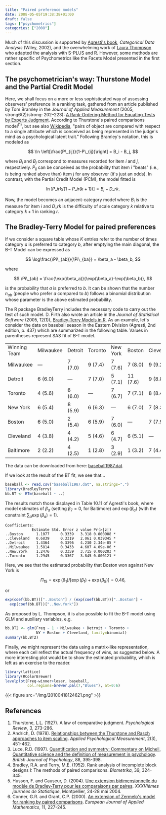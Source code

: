 ```yaml
---
title: "Paired preference models"
date: 2008-05-05T19:38:38+01:00
draft: false
tags: ["psychometrics"]
categories: ["2008"]
---
```


Much of this discussion is supported by [Agresti's book][book], *Categorical Data Analysis* (Wiley, 2002), and the overwhelming work of [Laura Thompson][Laura Thompson] who adapted the analysis with S-PLUS and R. However, some methods are rather specific of Psychometrics like the Facets Model presented in the first section.

## The psychometrician's way: Thurstone Model and the Partial Credit Model

Here, we shall focus on a more or less sophisticated way of assessing observers' preference in a ranking task, gathered from an article published by Tom Bramley in the *Journal of Applied Measurement* (2005, strong6(2)/strong: 202–223): [A Rank-Ordering Method for Equating Tests by Experts Judgment][A Rank-Ordering Method for Equating Tests by Experts Judgment]. According to Thurstone's paired comparisons model<sup>(1)</sup>, but see also [Wikipedia][Wikipedia], "pairs of object are compared with respect to a single attribute which is conceived as being represented in the judge's mind as a psychological latent trait." Following Bramley's notation, this is modeled as

$$ \ln \left[\frac{P\_{ij}}{1-P\_{ij}}\right] = B_i - B_j, $$

where $B_i$ and $B_j$ correspond to measures recorded for item $i$ and $j$, respectively. $P_{ij}$ can be conceived as the probability that item $i$ "beats" (i.e., is being ranked above than) item $j$ for any observer (it's just an odds). In contrast, with the Partial Credit Model (PCM), the model fitted is

$$ \ln\left[P\_{irk}/(1-P\_{ir(k+1)})\right] = B_i - D\_{rk}. $$

Now, the model becomes an adjacent-category model where $B_i$ is the measure for item $i$ and $D\_{rk}$ is the difficulty of scale category $k$ relative to category $k+1$ in ranking $r$.

## The Bradley-Terry Model for paired preferences

If we consider a square table whose $K$ entries refer to the number of times category $a$ is preferred to category $b$, after emptying the main diagonal, the B-T Model can be expressed as

$$ \log\frac{\Pi\_{ab}}{\Pi\_{ba}} = \beta_a - \beta_b, $$

where

$$ \Pi\_{ab} = \frac{\exp(\beta_a)}{\exp(\beta_a)-\exp(\beta_b)}, $$

is the probability that $a$ is preferred to $b$. It can be shown that the number $n_{ab}$ (people who prefer $a$ compared to $b$) follows a binomial distribution whose parameter is the above estimated probability.

The R package BradleyTerry includes the necessary code to carry out the test of such model. D. Firth also wrote an article in the *Journal of Statistical Software* (2005, 12(1)), [Bradley-Terry Models in R][Bradley-Terry Models in R]. As an example, let's consider the data on baseball season in the Eastern Division (Agresti, 2nd edition, p. 437) which are summarized in the following table. Values in parentheses represent SAS fit of B-T model.

<table border="0">
<tbody>
<tr>
<td>Winning Team</td>
<td>Milwaukee</td>
<td>Detroit</td>
<td>Toronto</td>
<td>New York</td>
<td>Boston</td>
<td>Cleveland</td>
<td>Baltimore</td>
</tr>
<tr>
<td>Milwaukee</td>
<td>—</td>
<td>7 (7.0)</td>
<td>9 (7.4)</td>
<td>7 (7.6)</td>
<td>7 (8.0)</td>
<td>9 (9.2)</td>
<td>11 (10.8)</td>
</tr>
<tr>
<td>Detroit</td>
<td>6 (6.0)</td>
<td>—</td>
<td>7 (7.0)</td>
<td>5 (7.1)</td>
<td>11 (7.6)</td>
<td>9 (8.8)</td>
<td>9 (10.5)</td>
</tr>
<tr>
<td>Toronto</td>
<td>4 (5.6)</td>
<td>6 (6.0)</td>
<td>—</td>
<td>7 (6.7)</td>
<td>7 (7.1)</td>
<td>8 (8.4)</td>
<td>12 (10.2)</td>
</tr>
<tr>
<td>New York</td>
<td>6 (5.4)</td>
<td>8 (5.9)</td>
<td>6 (6.3)</td>
<td>—</td>
<td>6 (7.0)</td>
<td>7 (8.3)</td>
<td>10 (10.1)</td>
</tr>
<tr>
<td>Boston</td>
<td>6 (5.0)</td>
<td>2 (5.4)</td>
<td>6 (5.9)</td>
<td>7 (6.0)</td>
<td>—</td>
<td>7 (7.9)</td>
<td>12 (9.8)</td>
</tr>
<tr>
<td>Cleveland</td>
<td>4 (3.8)</td>
<td>4 (4.2)</td>
<td>5 (4.6)</td>
<td>6 (4.7)</td>
<td>6 (5.1)</td>
<td>—</td>
<td>6 (8.6)</td>
</tr>
<tr>
<td>Baltimore</td>
<td>2 (2.2)</td>
<td>4 (2.5)</td>
<td>1 (2.8)</td>
<td>3 (2.9)</td>
<td>1 (3.2)</td>
<td>7 (4.4)</td>
<td>—</td>
</tr>
</tbody>
</table>

The data can be downloaded from here: <i class="fa fa-file-code-o fa-1x"></i> [baseball1987.dat][baseball1987.dat].

If we look at the result of the BT fit, we see that...

```r
baseball <- read.csv("baseball1987.dat", na.strings=".")
library(BradleyTerry)
bb.BT <- BTm(baseball ~ ..)
```

The results match those displayed in Table 10.11 of Agresti's book, where model estimates of $\beta_a$ (setting $\beta_7 = 0$, for Baltimore) and $\exp(\beta_a)$ (with the constraint $\sum_a \exp(\beta_a) = 1$).

```
Coefficients:
            Estimate Std. Error z value Pr(>|z|)    
..Boston      1.1077     0.3339   3.318 0.000908 *
..Cleveland   0.6839     0.3319   2.061 0.039345 *  
..Detroit     1.4364     0.3396   4.230 2.34e-05 *
..Milwaukee   1.5814     0.3433   4.607 4.09e-06 *
..New.York    1.2476     0.3359   3.715 0.000203 *
..Toronto     1.2945     0.3367   3.845 0.000121 *
```

Here, we see that the estimated probability that Boston won against New York is

$$ \Pi_{15}=\exp(\beta_1)/\big[\exp(\beta_1)+\exp(\beta_5)\big]=0.46, $$

or

```r
exp(coef(bb.BT))["..Boston"] / (exp(coef(bb.BT))["..Boston"] + 
  exp(coef(bb.BT))["..New.York"])
```

As proposed by L. Thompson, it is also possible to fit the B-T model using GLM and auxiliary variables, e.g.

```r
bb.BT2 <- glm(Freq ~ 1 + Milwaukee + Detroit + Toronto +
              NY + Boston + Cleveland, family=binomial)
summary(bb.BT2)
```

Finally, we might represent the data using a matrix-like representation, where
each cell reflect the actual frequency of wins, as suggested below. A more interesting plot would be to show the estimated probability, which is left as an exercise to the reader.

```r
library(lattice)
library(RColorBrewer)
levelplot(Freq~winner+loser, baseball,
          col.regions=brewer.pal(7,"Blues"), at=0:6)
```

{{< figure src="/img/20100418124621.png" >}}


## References

1. Thurstone, L.L. (1927). A law of comparative judgment. *Psychological Review*, 3, 273-286.
2. Andrich, D. (1978). <a href="http://apm.sagepub.com/cgi/reprint/2/3/451">Relationships between the Thurstone and Rasch approaches to item scaling</a>. *Applied Psychological Measurement*, 2(3), 451-462.
3. Luce, R.D. (1997). <i class="fa fa-file-pdf-o fa-1x"></i> <a href="http://www.imbs.uci.edu/personnel/luce/1997/Luce_BritishJofPsych_1997.pdf">Quantification and symmetry: Commentary on Michell, Quantitative science and the definition of measurement in psychology</a>. *British Journal of Psychology*, 88, 395-398.
4. Bradley, R.A. and Terry, M.E. (1952). Rank analysis of incomplete block designs I: The methods of paired comparisons. *Biometrika*, 39, 324-345.
5. Husson, F. and Causeur, D. (2004). <i class="fa fa-file-pdf-o fa-1x"></i> <a href="http://www.agro-montpellier.fr/sfds/CD/textes/husson1.pdf">Une extension bidimensionnelle du modèle de Bradley-Terry pour les comparaisons par paires</a>. *XXXVièmes journées de Statistique*, Montpellier, 24-28 mai 2004.
6. Conner, G.R. and Grant, C.P. (2000). <a href="http://citeseer.ist.psu.edu/conner99extension.html">An extension of Zermelo's model for ranking by paired comparisons</a>. *European Journal of Applied Mathematics*, 11, 227-245.


[book]: http://www.stat.ufl.edu/~aa/cda/cda.html
[Laura Thompson]: https://home.comcast.net/~lthompson221/
[A Rank-Ordering Method for Equating Tests by Experts Judgment]: http://www.aliquote.org/pub/Bramley_2005.pdf
[Wikipedia]: http://en.wikipedia.org/wiki/Law_of_comparative_judgment "Wikipedia"
[Bradley-Terry Models in R]: http://www.jstatsoft.org/v12/i01/paper
[baseball1987.dat]: http://www.aliquote.org/pub/baseball1987.dat
